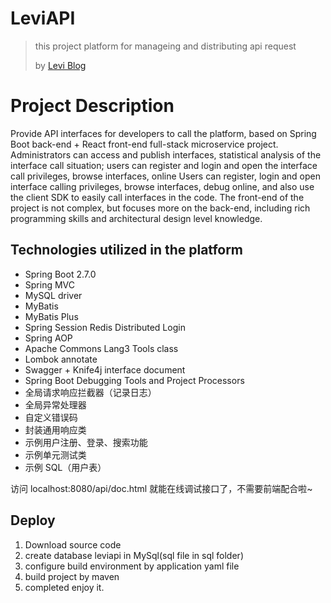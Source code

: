# LeviAPI
> this project platform for manageing and distributing api request
> 
> by [Levi Blog](https://blog.withlevi.top)
> 
>
>
# Project Description
Provide API interfaces for developers to call the platform, based on Spring Boot back-end + React front-end full-stack microservice project.
Administrators can access and publish interfaces, statistical analysis of the interface call situation; users can register and login and open the interface call privileges, 
browse interfaces, online Users can register, login and open interface calling privileges, browse interfaces, debug online, and also use the client SDK to easily call interfaces in the code.
The front-end of the project is not complex, but focuses more on the back-end, including rich programming skills and architectural design level knowledge.


## Technologies utilized in the platform

- Spring Boot 2.7.0
- Spring MVC
- MySQL driver
- MyBatis
- MyBatis Plus
- Spring Session Redis  Distributed Login
- Spring AOP
- Apache Commons Lang3  Tools class
- Lombok annotate
- Swagger + Knife4j interface document
- Spring Boot  Debugging Tools and Project Processors
- 全局请求响应拦截器（记录日志）
- 全局异常处理器
- 自定义错误码
- 封装通用响应类
- 示例用户注册、登录、搜索功能
- 示例单元测试类
- 示例 SQL（用户表）

访问 localhost:8080/api/doc.html 就能在线调试接口了，不需要前端配合啦~

## Deploy

1. Download source code 
2. create database leviapi in MySql(sql file in sql folder)
3. configure build environment by application yaml file
4. build project by maven
5. completed  enjoy it.

